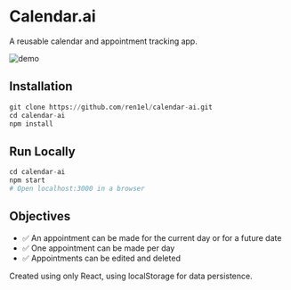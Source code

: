 # Calendar.ai

A reusable calendar and appointment tracking app.

<img alt="demo" src="https://i.postimg.cc/nhfX8JMn/calendarai.jpg" />

## Installation

```python
git clone https://github.com/ren1el/calendar-ai.git
cd calendar-ai
npm install
```

## Run Locally

```python
cd calendar-ai
npm start
# Open localhost:3000 in a browser
```

## Objectives

- ✅ An appointment can be made for the current day or for a future date
- ✅ One appointment can be made per day
- ✅ Appointments can be edited and deleted

Created using only React, using localStorage for data persistence.
